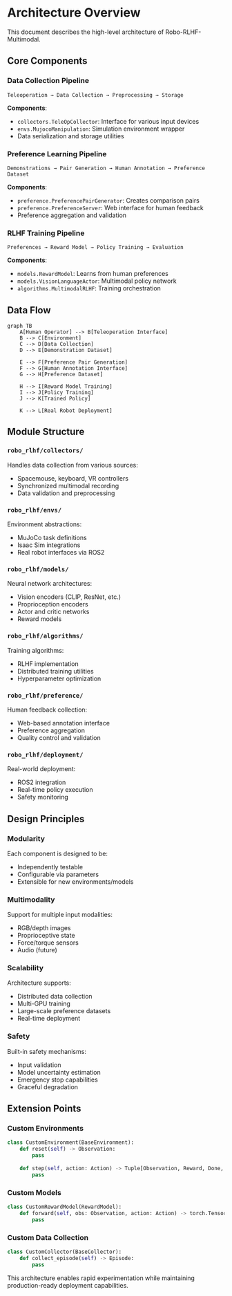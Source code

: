 # Architecture Overview

This document describes the high-level architecture of Robo-RLHF-Multimodal.

## Core Components

### Data Collection Pipeline
```
Teleoperation → Data Collection → Preprocessing → Storage
```

**Components**:
- `collectors.TeleOpCollector`: Interface for various input devices
- `envs.MujocoManipulation`: Simulation environment wrapper
- Data serialization and storage utilities

### Preference Learning Pipeline  
```
Demonstrations → Pair Generation → Human Annotation → Preference Dataset
```

**Components**:
- `preference.PreferencePairGenerator`: Creates comparison pairs
- `preference.PreferenceServer`: Web interface for human feedback
- Preference aggregation and validation

### RLHF Training Pipeline
```
Preferences → Reward Model → Policy Training → Evaluation
```

**Components**:
- `models.RewardModel`: Learns from human preferences
- `models.VisionLanguageActor`: Multimodal policy network
- `algorithms.MultimodalRLHF`: Training orchestration

## Data Flow

```mermaid
graph TB
    A[Human Operator] --> B[Teleoperation Interface]
    B --> C[Environment]
    C --> D[Data Collection]
    D --> E[Demonstration Dataset]
    
    E --> F[Preference Pair Generation]
    F --> G[Human Annotation Interface]
    G --> H[Preference Dataset]
    
    H --> I[Reward Model Training]
    I --> J[Policy Training]
    J --> K[Trained Policy]
    
    K --> L[Real Robot Deployment]
```

## Module Structure

### `robo_rlhf/collectors/`
Handles data collection from various sources:
- Spacemouse, keyboard, VR controllers
- Synchronized multimodal recording
- Data validation and preprocessing

### `robo_rlhf/envs/`
Environment abstractions:
- MuJoCo task definitions
- Isaac Sim integrations
- Real robot interfaces via ROS2

### `robo_rlhf/models/`
Neural network architectures:
- Vision encoders (CLIP, ResNet, etc.)
- Proprioception encoders
- Actor and critic networks
- Reward models

### `robo_rlhf/algorithms/`
Training algorithms:
- RLHF implementation
- Distributed training utilities
- Hyperparameter optimization

### `robo_rlhf/preference/`
Human feedback collection:
- Web-based annotation interface
- Preference aggregation
- Quality control and validation

### `robo_rlhf/deployment/`
Real-world deployment:
- ROS2 integration
- Real-time policy execution
- Safety monitoring

## Design Principles

### Modularity
Each component is designed to be:
- Independently testable
- Configurable via parameters
- Extensible for new environments/models

### Multimodality
Support for multiple input modalities:
- RGB/depth images
- Proprioceptive state
- Force/torque sensors
- Audio (future)

### Scalability
Architecture supports:
- Distributed data collection
- Multi-GPU training
- Large-scale preference datasets
- Real-time deployment

### Safety
Built-in safety mechanisms:
- Input validation
- Model uncertainty estimation
- Emergency stop capabilities
- Graceful degradation

## Extension Points

### Custom Environments
```python
class CustomEnvironment(BaseEnvironment):
    def reset(self) -> Observation:
        pass
    
    def step(self, action: Action) -> Tuple[Observation, Reward, Done, Info]:
        pass
```

### Custom Models
```python
class CustomRewardModel(RewardModel):
    def forward(self, obs: Observation, action: Action) -> torch.Tensor:
        pass
```

### Custom Data Collection
```python
class CustomCollector(BaseCollector):
    def collect_episode(self) -> Episode:
        pass
```

This architecture enables rapid experimentation while maintaining production-ready deployment capabilities.